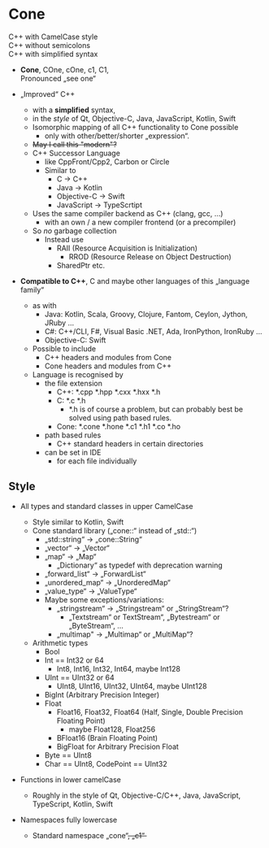 # Cone
C++ with CamelCase style  
C++ without semicolons  
C++ with simplified syntax

- **Cone**, COne, cOne, c1, C1,  
  Pronounced „see one“
- „Improved“ C++
    - with a **simplified** syntax,
    - in the _style_ of Qt, Objective-C, Java, JavaScript, Kotlin, Swift
    - Isomorphic mapping of all C++ functionality to Cone possible
        - only with other/better/shorter „expression“.
    - ~~May I call this "modern"?~~
    - C++ Successor Language
        - like CppFront/Cpp2, Carbon or Circle
        - Similar to
            - C -> C++
            - Java -> Kotlin
            - Objective-C -> Swift
            - JavaScript -> TypeScrtipt
    - Uses the same compiler backend as C++ (clang, gcc, …)
        - with an own / a new compiler frontend (or a precompiler)
    - So _no_ garbage collection 
        - Instead use
            - RAII (Resource Acquisition is Initialization)
                - RROD (Resource Release on Object Destruction)
            - SharedPtr<T> etc.

- **Compatible to C++**, C and maybe other languages of this „language family“
    - as with
        - Java: Kotlin, Scala, Groovy, Clojure, Fantom, Ceylon, Jython, JRuby …
        - C#: C++/CLI, F#, Visual Basic .NET, Ada, IronPython, IronRuby …
        - Objective-C: Swift
    - Possible to include
        - C++ headers and modules from Cone
        - Cone headers and modules from C++
    - Language is recognised by
        - the file extension
            - C++: *.cpp *.hpp *.cxx *.hxx *.h
            - C: *.c *.h
                - *.h is of course a problem, but can probably best be solved using path based rules.
            - Cone: *.cone *.hone *.c1 *.h1 *.co *.ho
        - path based rules
            - C++ standard headers in certain directories 
        - can be set in IDE
            - for each file individually 

## Style
- All types and standard classes in upper CamelCase
    - Style similar to Kotlin, Swift
    - Cone standard library („cone::“ instead of „std::“)
        - „std::string“ -> „cone::String“
        - „vector“ -> „Vector“
        - „map“ -> „Map“
            - „Dictionary“ as typedef with deprecation warning
        - „forward_list“ -> „ForwardList“
        - „unordered_map“ -> „UnorderedMap“
        - „value_type“ -> „ValueType“
        - Maybe some exceptions/variations:
            - „stringstream“ -> „Stringstream“ or „StringStream“?
                - „Textstream“ or TextStream“, „Bytestream“ or „ByteStream“, …
            - „multimap" -> „Multimap“ or „MultiMap“?
    - Arithmetic types
        - Bool
        - Int == Int32 or 64
            - Int8, Int16, Int32, Int64, maybe Int128
        - UInt == UInt32 or 64
            - UInt8, UInt16, UInt32, UInt64, maybe UInt128
        - BigInt (Arbitrary Precision Integer)
        - Float
            - Float16, Float32, Float64 (Half, Single, Double Precision Floating Point)
                - maybe Float128, Float256
            - BFloat16 (Brain Floating Point)
            - BigFloat for Arbitrary Precision Float
        - Byte == UInt8
        - Char == UInt8, CodePoint == UInt32

- Functions in lower camelCase
    - Roughly in the style of Qt, Objective-C/C++, Java, JavaScript, TypeScript, Kotlin, Swift

- Namespaces fully lowercase 
    - Standard namespace „cone“~~, „c1“ ~~
